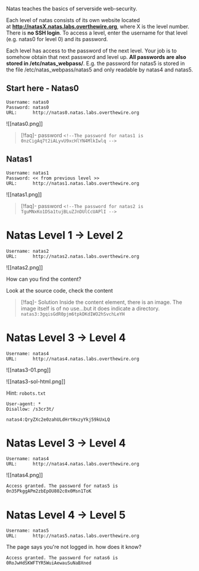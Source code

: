 Natas teaches the basics of serverside web-security.

Each level of natas consists of its own website located at **http://natasX.natas.labs.overthewire.org**, where X is the level number. There is **no SSH login**. To access a level, enter the username for that level (e.g. natas0 for level 0) and its password.

Each level has access to the password of the next level. Your job is to somehow obtain that next password and level up. **All passwords are also stored in /etc/natas_webpass/**. E.g. the password for natas5 is stored in the file /etc/natas_webpass/natas5 and only readable by natas4 and natas5.

## Start here - Natas0

```
Username: natas0
Password: natas0
URL:      http://natas0.natas.labs.overthewire.org
```


![[natas0.png]]


> [!faq]- password 
>  `<!--The password for natas1 is 0nzCigAq7t2iALyvU9xcHlYN4MlkIwlq -->`


## Natas1

```
Username: natas1
Password: << from previous level >>
URL:      http://natas1.natas.labs.overthewire.org
```


![[natas1.png]]

> [!faq]- password 
>  `<!--The password for natas2 is TguMNxKo1DSa1tujBLuZJnDUlCcUAPlI -->`


# Natas Level 1 → Level 2

```
Username: natas2
URL:      http://natas2.natas.labs.overthewire.org
```

![[natas2.png]]

How can you find the content?


Look at the source code, check the content

>[!faq]- Solution 
>Inside the content element, there is an image. The image itself is of no use...but it does indicate a directory.
>  `natas3:3gqisGdR0pjm6tpkDKdIWO2hSvchLeYH`



# Natas Level 3 → Level 4

```
Username: natas4
URL:      http://natas4.natas.labs.overthewire.org
```

![[natas3-01.png]]

![[natas3-sol-html.png]]

Hint: `robots.txt`

```
User-agent: *
Disallow: /s3cr3t/
```

`natas4:QryZXc2e0zahULdHrtHxzyYkj59kUxLQ`


# Natas Level 3 → Level 4

```
Username: natas4
URL:      http://natas4.natas.labs.overthewire.org
```

![[natas4.png]]



```
Access granted. The password for natas5 is 0n35PkggAPm2zbEpOU802c0x0Msn1ToK
```


# Natas Level 4 → Level 5

```
Username: natas5
URL:      http://natas5.natas.labs.overthewire.org
```

The page says you're not logged in. how does it know?


`Access granted. The password for natas6 is 0RoJwHdSKWFTYR5WuiAewauSuNaBXned`